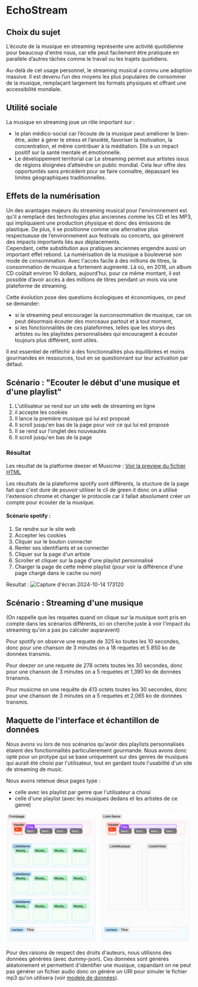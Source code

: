 # EchoStream
## Choix du sujet
L’écoute de la musique en streaming représente une activité quotidienne pour beaucoup d'entre nous, car elle peut facilement être pratiquée en parallèle d’autres tâches comme le travail ou les trajets quotidiens.  
  
Au-delà de cet usage personnel, le streaming musical a connu une adoption massive. Il est devenu l’un des moyens les plus populaires de consommer de la musique, remplaçant largement les formats physiques et offrant une accessibilité mondiale.
## Utilité sociale
La musique en streaming joue un rôle important sur :  
- le plan médico-social car l’écoute de la musique peut améliorer le bien-être, aider à gérer le stress et l’anxiété, favoriser la motivation, la concentration, et même contribuer à la méditation. Elle a un impact positif sur la santé mentale et émotionnelle.
- Le développement territorial car Le streaming permet aux artistes issus de régions éloignées d’atteindre un public mondial. Cela leur offre des opportunités sans précédent pour se faire connaître, dépassant les limites géographiques traditionnelles.
## Effets de la numérisation
Un des avantages majeurs du streaming musical pour l'environnement est qu'il a remplacé des technologies plus anciennes comme les CD et les MP3, qui impliquaient une production physique et donc des émissions de plastique. De plus, il se positionne comme une alternative plus respectueuse de l’environnement aux festivals ou concerts, qui génèrent des impacts importants liés aux déplacements.  
Cependant, cette substitution aux pratiques anciennes engendre aussi un important effet rebond. La numérisation de la musique a bouleversé son mode de consommation. Avec l'accès facile à des millions de titres, la consommation de musique a fortement augmenté. Là où, en 2016, un album CD coûtait environ 10 dollars, aujourd’hui, pour ce même montant, il est possible d’avoir accès à des millions de titres pendant un mois via une plateforme de streaming.  
  
Cette évolution pose des questions écologiques et économiques, on peut se demander:  
- si le streaming peut encourager la surconsommation de musique, car on peut désormais écouter des morceaux partout et à tout moment,
- si les fonctionnalités de ces plateformes, telles que les storys des artistes ou les playlistes personnalisées qui encouragent à écouter toujours plus différent, sont utiles.  

Il est essentiel de réfléchir à des fonctionnalités plus équilibrées et moins gourmandes en ressources, tout en se questionnant sur leur activation par défaut.
## Scénario : "Ecouter le début d'une musique et d'une playlist"
1. L'utilisateur se rend sur un site web de streaming en ligne
2. il accepte les cookies
3. Il lance la première musique qui lui est proposé
4. Il scroll jusqu'en bas de la page pour voir ce qui lui est proposé
5. Il se rend sur l'onglet des nouveautés 
6. Il scroll jusqu'en bas de la page

### Résultat
Les résultat de la platforme deezer et Musicme : [Voir la preview du fichier HTML](https://utt-gl03.github.io/EchoStream/benchmark/benchmark.html)

Les résultats de la plateforme spotify sont différents, la stucture de la page fait que c'est dure de pouvoir utiliser le cli de green it donc on a utilisé l'extension chrome et changer le protocole car il fallait absolument créer un compte pour écouter de la musique.

#### Scénario spotify :
1. Se rendre sur le site web
2. Accepter les cookies
3. Cliquer sur le bouton connecter
4. Renter ses identifiants et se connecter
5. Cliquer sur la page d'un artiste
6. Scroller et cliquer sur la page d'une playlist personnalisé
7. Charger la page de cette même playlist (pour voir la différence d'une page chargé dans le cache ou non)

Resultat :  ![Capture d'écran 2024-10-14 173120](https://github.com/user-attachments/assets/4e675006-89ec-44d9-9c30-9937432bd10a)


## Scénario : Streaming d'une musique
(On rappelle que les requetes quand on clique sur la musique sont pris en compte dans les scénarios différents, ici on cherche juste à voir l'impact du streaming qu'on a pas pu calculer auparavent)

Pour spotify on observe une requete de 325 ko toutes les 10 secondes, donc pour une chanson de 3 minutes on a 18 requetes et 5 850 ko de données transmis.

Pour deezer on une requete de 278 octets toutes les 30 secondes, donc pour une chanson de 3 minutes on a 5 requetes et 1,390 ko de données trransmis.

Pour musicme on une requête de 413 octets toutes les 30 secondes, donc pour une chanson de 3 minutes on a 5 requetes et 2,065 ko de données transmis.

## Maquette de l'interface et échantillon de données

Nous avons vu lors de nos scénarios qu'avoir des playlists personnalisés étaient des fonctionnalités particulierement gourmande. Nous avons donc opté pour un protype qui se base uniquement sur des genres de musiques qui aurait été choisi par l'utilisateur, tout en gardant toute l'usabilité d'un site de streaming de music.

Nous avons retenue deux pages type :
- celle avec les playlist par genre que l'utilisateur a choisi
- celle d'une playlist (avec les musiques dedans et les artistes de ce genre)

![mockup](frontend/mockup.png)

Pour des raisons de respect des droits d'auteurs, nous utilisons des données générées (avec dummy-json). Ces données sont générés aléatoirement et permettent d'identifier une musique, cepandant on ne peut pas générer un fichier audio donc on génère un URI pour simuler le fichier mp3 qu'on utilisera (voir [modele de données](frontend/sample_data.hbs)).



